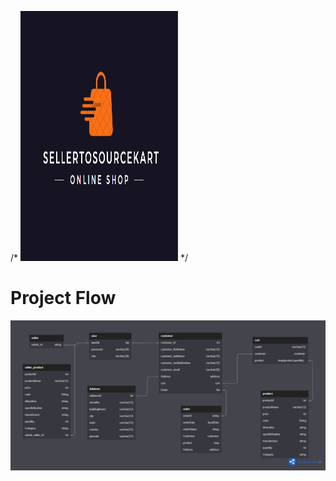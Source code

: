 /* <img src="STSKart Logo.PNG" style="height: 400px; width: 50%;" /> */


# Project Flow

<img src="STSKart.png" />
